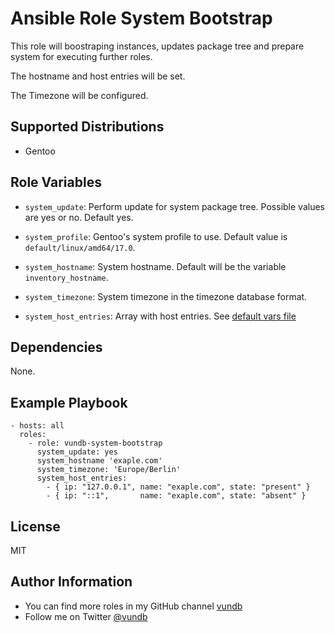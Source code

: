 Ansible Role System Bootstrap
======================================

This role will boostraping instances, updates package tree and prepare system
for executing further roles.

The hostname and host entries will be set.

The Timezone will be configured.


Supported Distributions
-----------------------

- Gentoo

Role Variables
--------------

- `system_update`:
Perform update for system package tree. Possible values are yes or no. Default
yes.

- `system_profile`:
Gentoo's system profile to use. Default value is `default/linux/amd64/17.0`.

- `system_hostname`:
System hostname. Default will be the variable `inventory_hostname`.

- `system_timezone`:
System timezone in the timezone database format.

- `system_host_entries`:
Array with host entries. See [default vars file](defaults/main.yml)

Dependencies
------------

None.

Example Playbook
----------------
```
- hosts: all
  roles:
    - role: vundb-system-bootstrap
      system_update: yes
      system_hostname 'exaple.com'
      system_timezone: 'Europe/Berlin'
      system_host_entries:
        - { ip: "127.0.0.1", name: "exaple.com", state: "present" }
        - { ip: "::1",       name: "exaple.com", state: "absent" }
```

License
-------

MIT

Author Information
------------------

- You can find more roles in my GitHub channel [vundb](https://github.com/vundb)
- Follow me on Twitter [@vundb](https://twitter.com/vundb)
